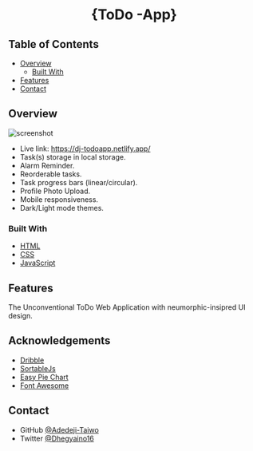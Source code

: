 <!-- Please update value in the {}  -->

<h1 align="center">{ToDo -App}</h1>

<!-- TABLE OF CONTENTS -->

## Table of Contents

- [Overview](#overview)
  - [Built With](#built-with)
- [Features](#features)
- [Contact](#contact)

<!-- OVERVIEW -->

## Overview

![screenshot](https://github.com/Adedeji-Taiwo/ToDo-App/blob/main/screencapture-127-0-0-1-5500-index-html-2021-06-23-18_04_18%20(1).png)
 


<!--Introduce your projects by taking a screenshot or a gif. Try to tell visitors a story about your project by answering:-->

- Live link: https://dj-todoapp.netlify.app/
- Task(s) storage in local storage.
- Alarm Reminder.
- Reorderable tasks.
- Task progress bars (linear/circular).
- Profile Photo Upload.
- Mobile responsiveness.
- Dark/Light mode themes.

### Built With

<!-- This section should list any major frameworks that you built your project using. Here are a few examples.-->

- [HTML](https://www.w3schools.com/html/)
- [CSS](https://www.w3schools.com/css/default.asp)
- [JavaScript](https://www.w3schools.com/js/default.asp)

## Features

<!-- List the features of your application or follow the template. Don't share the figma file here :) -->

The Unconventional ToDo Web Application with neumorphic-insipred UI design.



## Acknowledgements

<!-- This section should list any articles or add-ons/plugins that helps you to complete the project. This is optional but it will help you in the future. For exmpale -->

- [Dribble](https://dribbble.com/)
- [SortableJs](https://github.com/SortableJS/Sortable)
- [Easy Pie Chart](https://github.com/rendro/easy-pie-chart)
- [Font Awesome](https://fontawesome.com/)



## Contact

<!--- Website [your-website.com](https://{your-web-site-link})-->
- GitHub [@Adedeji-Taiwo](https://{github.com/Adedeji-Taiwo})
- Twitter [@Dhegyaino16](https://{twitter.com/Dhegyaino16})

